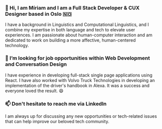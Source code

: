 ### 👋 Hi, I am Míriam and I am a Full Stack Developer & CUX Designer based in Oslo 🇳🇴
I have a background in Linguistics and Computational Linguistics, and I combine my expertise in both language and tech to elevate user experiences. I am passionate about human-computer interaction and am dedicated to work on building a more affective, human-centered technology.

### 💼 I’m looking for job opportunities within Web Development and Conversation Design
I have experience in developing full-stack single page applications using React. I have also worked with Volvo Truck Technologies in developing an implementation of the driver's handbook in Alexa. It was a success and everyone loved the result. 😄

### 📫 Don't hesitate to reach me via LinkedIn
I am always up for discussing any new opportunities or tech-related issues that can help improve our beloved tech community.

<!--
**msanchezalcon/msanchezalcon** is a ✨ _special_ ✨ repository because its `README.md` (this file) appears on your GitHub profile.


- 😄 Pronouns: ...
- ⚡ Fun fact: ...
-->
